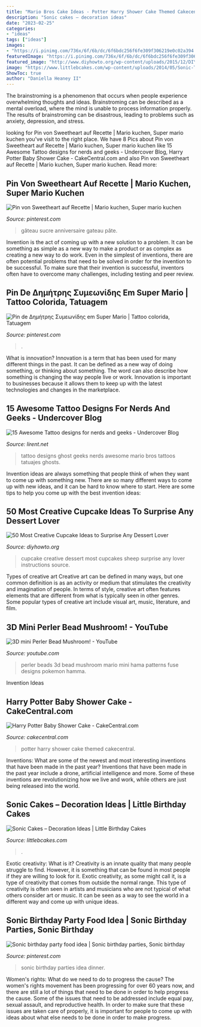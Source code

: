 ```yaml
---
title: "Mario Bros Cake Ideas - Potter Harry Shower Cake Themed Cakecentral"
description: "Sonic cakes – decoration ideas"
date: "2023-02-25"
categories:
- "ideas"
tags: ["ideas"]
images:
- "https://i.pinimg.com/736x/6f/6b/dc/6f6bdc256f6fe309f306219e0c02a394.jpg"
featuredImage: "https://i.pinimg.com/736x/6f/6b/dc/6f6bdc256f6fe309f306219e0c02a394.jpg"
featured_image: "http://www.diyhowto.org/wp-content/uploads/2015/12/DIYHowto-50-Most-Creative-Cupcake-Ideas-to-Surprise-Any-Dessert-Lover16-600x901.jpg"
image: "https://www.littlebcakes.com/wp-content/uploads/2014/05/Sonic-The-Hedgehog-Birthday-Cake.jpg"
ShowToc: true
author: "Daniella Heaney II"
---
```



The brainstroming is a phenomenon that occurs when people experience overwhelming thoughts and ideas. Brainstroming can be described as a mental overload, where the mind is unable to process information properly. The results of brainstroming can be disastrous, leading to problems such as anxiety, depression, and stress.

	

		
looking for Pin von Sweetheart auf Recette | Mario kuchen, Super mario kuchen you've visit to the right place. We have 8 Pics about Pin von Sweetheart auf Recette | Mario kuchen, Super mario kuchen like 15 Awesome Tattoo designs for nerds and geeks - Undercover Blog, Harry Potter Baby Shower Cake - CakeCentral.com and also Pin von Sweetheart auf Recette | Mario kuchen, Super mario kuchen. Read more:
		
    
## Pin Von Sweetheart Auf Recette | Mario Kuchen, Super Mario Kuchen

<img loading=lazy src="https://i.pinimg.com/736x/81/a5/3a/81a53a9445cbad17333f2ac29597092a.jpg" onerror="this.onerror=null;this.src='https://tse4.mm.bing.net/th?id=OIP.SsXrgyCOmq1_z_8VWeCHmwHaKH&amp;pid=15.1';" alt="Pin von Sweetheart auf Recette | Mario kuchen, Super mario kuchen">

_Source: pinterest.com_

>gâteau sucre anniversaire gateau pâte. 

	

Invention is the act of coming up with a new solution to a problem. It can be something as simple as a new way to make a product or as complex as creating a new way to do work. Even in the simplest of inventions, there are often potential problems that need to be solved in order for the invention to be successful. To make sure that their invention is successful, inventors often have to overcome many challenges, including testing and peer review.

    
## Pin De Δημήτρης Συμεωνίδης Em Super Mario | Tattoo Colorida, Tatuagem

<img loading=lazy src="https://i.pinimg.com/736x/6f/6b/dc/6f6bdc256f6fe309f306219e0c02a394.jpg" onerror="this.onerror=null;this.src='https://tse2.mm.bing.net/th?id=OIP.3CCxVP2ZE6KZWeHP5PBzKAHaNL&amp;pid=15.1';" alt="Pin de Δημήτρης Συμεωνίδης em Super Mario | Tattoo colorida, Tatuagem">

_Source: pinterest.com_

>. 

	

What is innovation?
Innovation is a term that has been used for many different things in the past. It can be defined as a new way of doing something, or thinking about something. The word can also describe how something is changing the way people live or work. Innovation is important to businesses because it allows them to keep up with the latest technologies and changes in the marketplace.

    
## 15 Awesome Tattoo Designs For Nerds And Geeks - Undercover Blog

<img loading=lazy src="http://lirent.net/wp-content/uploads/2013/03/ghost-tattoo-designs.jpg" onerror="this.onerror=null;this.src='https://tse2.mm.bing.net/th?id=OIP.e2A44DEBuBe7bb2D9Y3jGQHaHt&amp;pid=15.1';" alt="15 Awesome Tattoo designs for nerds and geeks - Undercover Blog">

_Source: lirent.net_

>tattoo designs ghost geeks nerds awesome mario bros tattoos tatuajes ghosts. 

	

Invention ideas are always something that people think of when they want to come up with something new. There are so many different ways to come up with new ideas, and it can be hard to know where to start. Here are some tips to help you come up with the best invention ideas:

    
## 50 Most Creative Cupcake Ideas To Surprise Any Dessert Lover

<img loading=lazy src="http://www.diyhowto.org/wp-content/uploads/2015/12/DIYHowto-50-Most-Creative-Cupcake-Ideas-to-Surprise-Any-Dessert-Lover16-600x901.jpg" onerror="this.onerror=null;this.src='https://tse2.mm.bing.net/th?id=OIP.txM8EH82CmfCLMeYZeSvhAHaLH&amp;pid=15.1';" alt="50 Most Creative Cupcake Ideas to Surprise Any Dessert Lover">

_Source: diyhowto.org_

>cupcake creative dessert most cupcakes sheep surprise any lover instructions source. 

	

Types of creative art
Creative art can be defined in many ways, but one common definition is as an activity or medium that stimulates the creativity and imagination of people. In terms of style, creative art often features elements that are different from what is typically seen in other genres. Some popular types of creative art include visual art, music, literature, and film.

    
## 3D Mini Perler Bead Mushroom! - YouTube

<img loading=lazy src="https://i.ytimg.com/vi/MMDXmJtoyaE/maxresdefault.jpg" onerror="this.onerror=null;this.src='https://tse1.mm.bing.net/th?id=OIP.7XdRVVEdnBtwRL8Yjz-BFQHaEK&amp;pid=15.1';" alt="3D mini Perler Bead Mushroom! - YouTube">

_Source: youtube.com_

>perler beads 3d bead mushroom mario mini hama patterns fuse designs pokemon hamma. 

	

Invention Ideas

    
## Harry Potter Baby Shower Cake - CakeCentral.com

<img loading=lazy src="https://cdn001.cakecentral.com/gallery/2017/04/900_harry-potter-baby-shower-cake-9525159jJGT.jpg" onerror="this.onerror=null;this.src='https://tse3.mm.bing.net/th?id=OIP.sT3FI6nWJJ-IY6Fkxu_nyQHaKT&amp;pid=15.1';" alt="Harry Potter Baby Shower Cake - CakeCentral.com">

_Source: cakecentral.com_

>potter harry shower cake themed cakecentral. 

	

Inventions: What are some of the newest and most interesting inventions that have been made in the past year?
Inventions that have been made in the past year include a drone, artificial intelligence and more. Some of these inventions are revolutionizing how we live and work, while others are just being released into the world.

    
## Sonic Cakes – Decoration Ideas | Little Birthday Cakes

<img loading=lazy src="https://www.littlebcakes.com/wp-content/uploads/2014/05/Sonic-The-Hedgehog-Birthday-Cake.jpg" onerror="this.onerror=null;this.src='https://tse3.mm.bing.net/th?id=OIP.3Sy68UgKiYQK4UEI0LJdSwHaGf&amp;pid=15.1';" alt="Sonic Cakes – Decoration Ideas | Little Birthday Cakes">

_Source: littlebcakes.com_

>. 

	

Exotic creativity: What is it?
Creativity is an innate quality that many people struggle to find. However, it is something that can be found in most people if they are willing to look for it. Exotic creativity, as some might call it, is a type of creativity that comes from outside the normal range. This type of creativity is often seen in artists and musicians who are not typical of what others consider art or music. It can be seen as a way to see the world in a different way and come up with unique ideas.

    
## Sonic Birthday Party Food Idea | Sonic Birthday Parties, Sonic Birthday

<img loading=lazy src="https://i.pinimg.com/736x/bd/08/34/bd0834a26f47c64b50351295c8b1cbbc--sonic-birthday-parties-birthday-party-foods.jpg" onerror="this.onerror=null;this.src='https://tse1.mm.bing.net/th?id=OIP.J9NWbUA4Ujpy4s3QoQGtCwHaJ3&amp;pid=15.1';" alt="Sonic birthday party food idea | Sonic birthday parties, Sonic birthday">

_Source: pinterest.com_

>sonic birthday parties idea dinner. 

	

Women's rights: What do we need to do to progress the cause?
The women's rights movement has been progressing for over 60 years now, and there are still a lot of things that need to be done in order to help progress the cause. Some of the issues that need to be addressed include equal pay, sexual assault, and reproductive health. In order to make sure that these issues are taken care of properly, it is important for people to come up with ideas about what else needs to be done in order to make progress.

